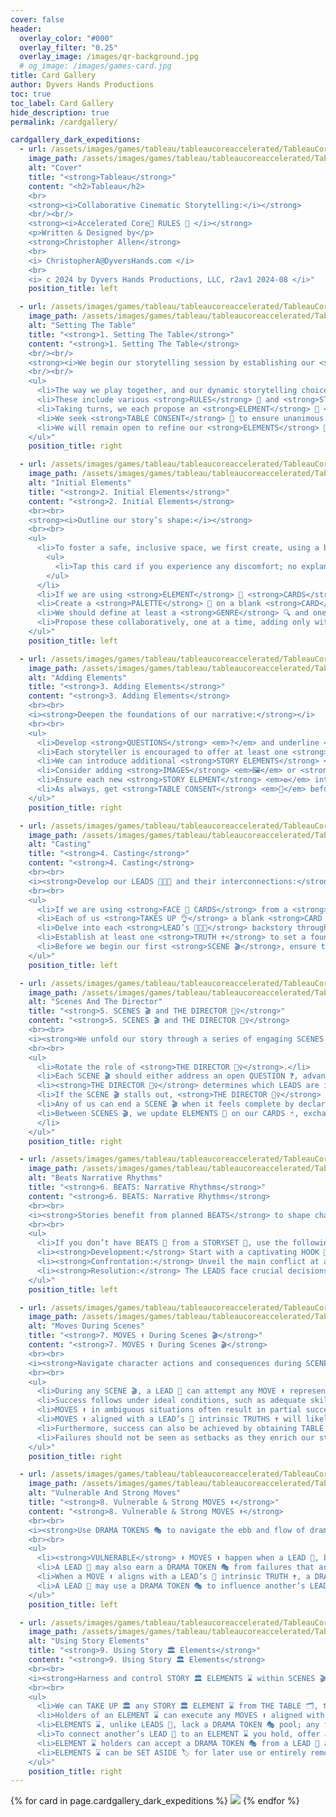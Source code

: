 ```yaml
---
cover: false
header:
  overlay_color: "#000"
  overlay_filter: "0.25"
  overlay_image: /images/qr-background.jpg
  # og_image: /images/games-card.jpg
title: Card Gallery
author: Dyvers Hands Productions
toc: true
toc_label: Card Gallery
hide_description: true
permalink: /cardgallery/

cardgallery_dark_expeditions:
  - url: /assets/images/games/tableau/tableaucoreaccelerated/TableauCoreAccelerated_SmallCard_00_Cover.jpg
    image_path: /assets/images/games/tableau/tableaucoreaccelerated/TableauCoreAccelerated_SmallCard_00_Cover.jpg
    alt: "Cover"
    title: "<strong>Tableau</strong>"
    content: "<h2>Tableau</h2>
    <br>
    <strong><i>Collaborative Cinematic Storytelling:</i></strong> 
    <br/><br/>
    <strong><i>Accelerated Core💫 RULES 📑 </i></strong> 
    <p>Written & Designed by</p> 
    <strong>Christopher Allen</strong>
    <br>
    <i> ChristopherA@DyversHands.com </i>
    <br>
    <i> c 2024 by Dyvers Hands Productions, LLC, r2av1 2024-08 </i>"
    position_title: left

  - url: /assets/images/games/tableau/tableaucoreaccelerated/TableauCoreAccelerated_SmallCard_01_SettingThe_Table.jpg
    image_path: /assets/images/games/tableau/tableaucoreaccelerated/TableauCoreAccelerated_SmallCard_01_SettingThe_Table.jpg
    alt: "Setting The Table"
    title: "<strong>1. Setting The Table</strong>"
    content: "<strong>1. Setting The Table</strong>
    <br/><br/> 
    <strong><i>We begin our storytelling session by establishing our <strong>RULES</strong> 🧾 & STORY 📖 ELEMENTS 🧩 on THE TABLE</strong> 🛋️:</i></strong> 
    <br/><br/> 
    <ul> 
      <li>The way we play together, and our dynamic storytelling choices are represented by <strong>ELEMENTS</strong> 🧩 on <strong>THE TABLE</strong> 🛋️.</li>
      <li>These include various <strong>RULES</strong> 🧾 and <strong>STORY</strong> 📖 aspects written on <strong>ELEMENT</strong> 🧩 <strong>CARDS</strong> 📝 from a <strong>STORYSET</strong> 📚 or on blank <strong>CARDS</strong> 📝 that we create together.</li>
      <li>Taking turns, we each propose an <strong>ELEMENT</strong> 🧩 <strong>CARD</strong> 📝 or create our own <strong>ELEMENT</strong> 🧩 by writing it up on a blank <strong>CARD</strong> 📝.</li>
      <li>We seek <strong>TABLE CONSENT</strong> 🤝 to ensure unanimous agreement – or at the least, no objections – before placing any <strong>ELEMENT</strong> 🧩 on <strong>THE TABLE</strong> 🛋️.</li><li>Resolve any <strong>ELEMENT</strong> 🧩 conflicts with <strong>TABLE CONSENT</strong> 🤝.</li>
      <li>We will remain open to refine our <strong>ELEMENTS</strong> 🧩 as the story evolves, allowing updates or removal from <strong>THE TABLE</strong> 🛋️ with <strong>TABLE CONSENT</strong> 🤝.</li>
    </ul>"
    position_title: right

  - url: /assets/images/games/tableau/tableaucoreaccelerated/TableauCoreAccelerated_SmallCard_02_InitialElements.jpg
    image_path: /assets/images/games/tableau/tableaucoreaccelerated/TableauCoreAccelerated_SmallCard_02_InitialElements.jpg
    alt: "Initial Elements"
    title: "<strong>2. Initial Elements</strong>"
    content: "<strong>2. Initial Elements</strong>
    <br><br>
    <strong><i>Outline our story’s shape:</i></strong>
    <br><br>
    <ul>
      <li>To foster a safe, inclusive space, we first create, using a blank <strong>CARD</strong> 📝, our <strong>SAFETY</strong> 🔴          <strong>RULES</strong> 🧾, such as the simple but effective <i>X-Card</i>:
        <ul>
          <li>Tap this card if you experience any discomfort; no explanation is needed – the content is omitted.</li>
        </ul>
      </li>
      <li>If we are using <strong>ELEMENT</strong> 🧩 <strong>CARDS</strong> 📝 from a <strong>STORYSET</strong> 📚, we choose from them first. Read aloud their introductions and establish their <strong>TRUTHS</strong> ✝️.</li>
      <li>Create a <strong>PALETTE</strong> 🎨 on a blank <strong>CARD</strong> 📝 with a list of any narrative features we desire to explore in our story. On <strong>CONSTRAINTS</strong> 📑, we identify those narrative aspects we wish to avoid.</li>
      <li>We should define at least a <strong>GENRE</strong> 🔍 and one <strong>SETTING</strong> 🏙️, and consider adding a <strong>THEME</strong> 🎭 or <strong>TONE</strong> 🎶.</li>
      <li>Propose these collaboratively, one at a time, adding only with <strong>TABLE CONSENT</strong> 🤝.</li>
    </ul>"
    position_title: left

  - url: /assets/images/games/tableau/tableaucoreaccelerated/TableauCoreAccelerated_SmallCard_03_AddingElements.jpg
    image_path: /assets/images/games/tableau/tableaucoreaccelerated/TableauCoreAccelerated_SmallCard_03_AddingElements.jpg
    alt: "Adding Elements"
    title: "<strong>3. Adding Elements</strong>"
    content: "<strong>3. Adding Elements</strong>
    <br><br>
    <i><strong>Deepen the foundations of our narrative:</strong></i>
    <br><br>
    <ul>
      <li>Develop <strong>QUESTIONS</strong> <em>?</em> and underline <strong>TRUTHS</strong> <em>†</em> on blank <strong>CARDS</strong> as <strong>STORY ELEMENTS</strong> <em>✪</em>, each to spotlight a unique aspect of our fictional world or pose an inquiry to drive narrative exploration.</li>
      <li>Each storyteller is encouraged to offer at least one <strong>TRUTH</strong> <em>†</em> and pose one open-ended <strong>QUESTION</strong> <em>?</em> to explore this session.</li>
      <li>We can introduce additional <strong>STORY ELEMENTS</strong> <em>✪</em> by documenting them on blank <strong>CARDS</strong> <em>📝</em>.</li>
      <li>Consider adding <strong>IMAGES</strong> <em>🖼</em> or <strong>KEYS</strong> <em>✦</em> as <strong>STORY ELEMENTS</strong> <em>✪</em> to suggest possible futures or challenges to aspire to, using cinematic visuals and ambiguous phrases.</li>
      <li>Ensure each new <strong>STORY ELEMENT</strong> <em>✪</em> interconnects with existing ones.</li>
      <li>As always, get <strong>TABLE CONSENT</strong> <em>🤝</em> before adding any new <strong>ELEMENTS</strong> <em>✪</em> to <strong>THE TABLE</strong> <em>🗄</em>.</li>
    </ul>"
    position_title: right

  - url: /assets/images/games/tableau/tableaucoreaccelerated/TableauCoreAccelerated_SmallCard_04_Casting.jpg
    image_path: /assets/images/games/tableau/tableaucoreaccelerated/TableauCoreAccelerated_SmallCard_04_Casting.jpg
    alt: "Casting"
    title: "<strong>4. Casting</strong>"
    content: "<strong>4. Casting</strong>
    <br><br>
    <i><strong>Develop our LEADS 🧑‍🤝‍🧑 and their interconnections:</strong></i>
    <br><br>
    <ul>
      <li>If we are using <strong>FACE 👤 CARDS</strong> from a <strong>STORYSET 🗃️</strong> choose from them first and establish their <strong>TRUTHS ✝️</strong>.</li>
      <li>Each of us <strong>TAKES UP 👌</strong> a blank <strong>CARD 📇</strong> to draft a preliminary concept for our <strong>LEAD 🧑‍🤝‍🧑</strong>.</li>
      <li>Delve into each <strong>LEAD’s 🧑‍🤝‍🧑</strong> backstory through <strong>LEADING QUESTIONS 🧑‍🏫</strong> such as <i>“What do you desire?”, “What burdens do you carry?” and “How did our paths cross?”</i> to help flesh out personalities, motivations, and relationships. </li>
      <li>Establish at least one <strong>TRUTH ✝️</strong> to set a foundation for each <strong>LEAD’s 🧑‍🤝‍🧑</strong> persona and at least one open <strong>QUESTION ❓</strong> for each of us to explore during our story.</li>
      <li>Before we begin our first <strong>SCENE 🎬</strong>, ensure that all details about our <strong>LEADS 🧑‍🤝‍🧑</strong> and their connections to each other and <strong>STORY 📖 ELEMENTS 🌐</strong> have <strong>TABLE CONSENT 🤝</strong>.</li>
    </ul>"
    position_title: left

  - url: /assets/images/games/tableau/tableaucoreaccelerated/TableauCoreAccelerated_SmallCard_05_ScenesAndThe Director.jpg
    image_path: /assets/images/games/tableau/tableaucoreaccelerated/TableauCoreAccelerated_SmallCard_05_ScenesAndThe Director.jpg
    alt: "Scenes And The Director"
    title: "<strong>5. SCENES 🎬 and THE DIRECTOR 🕵️‍♀️</strong>"
    content: "<strong>5. SCENES 🎬 and THE DIRECTOR 🕵️‍♀️</strong>
    <br><br>
    <i><strong>We unfold our story through a series of engaging SCENES 🎬:</strong></i>
    <br><br>
    <ul>
      <li>Rotate the role of <strong>THE DIRECTOR 🕵️‍♀️</strong>.</li>
      <li>Each SCENE 🎬 should either address an open QUESTION ❓, advance us towards a satisfying conclusion by resolving a BEAT 🍵, or highlight a LEAD’s 🏋️ VULNERABILITY 😣 or STRENGTH 💪.</li>
      <li><strong>THE DIRECTOR 🕵️‍♀️</strong> determines which LEADS are involved in the next SCENE 🎬 and may SPOTLIGHT 🔦 a specific LEAD 🍵. They set the stage with vivid descriptions then initiate the SCENE 🎬 by declaring “<strong>Action!</strong>”.</li>
      <li>If the SCENE 🎬 stalls out, <strong>THE DIRECTOR 🕵️‍♀️</strong> should add pressure to keep the story moving and the stakes high.</li>
      <li>Any of us can end a SCENE 🎬 when it feels complete by declaring “<strong>Scene!</strong>” or “<strong>Cut!</strong>”.</li>
      <li>Between SCENES 🎬, we update ELEMENTS 🔮 on our CARDS 🃏, exchange insights, and brainstorm ideas for the next SCENE 🎬 or BEAT 🍵.
      </li>
    </ul>"
    position_title: right

  - url: /assets/images/games/tableau/tableaucoreaccelerated/TableauCoreAccelerated_SmallCard_06_BeatsNarrativeRhythms.jpg
    image_path: /assets/images/games/tableau/tableaucoreaccelerated/TableauCoreAccelerated_SmallCard_06_BeatsNarrativeRhythms.jpg
    alt: "Beats Narrative Rhythms"
    title: "<strong>6. BEATS: Narrative Rhythms</strong>"
    content: "<strong>6. BEATS: Narrative Rhythms</strong>
    <br><br>
    <i><strong>Stories benefit from planned BEATS</strong> to shape character arcs and progress the narrative towards a satisfying conclusion.</i>
    <br><br>
    <ul>
      <li>If you don’t have BEATS 🍵 from a STORYSET 🍵, use the following to navigate our LEADS 🍵 through the classic literary ebb & flow:</li>
      <li><strong>Development:</strong> Start with a captivating HOOK 🍵, introduce the world and its challenges with STASIS & STAKES 🍵, followed by a CATALYST 🍵 to launch the LEADS into action, culminating in RISING ACTION 🍵.</li>
      <li><strong>Confrontation:</strong> Unveil the main conflict at a TURNING POINT 🍵, push LEADS towards decisive actions at the point of NO RETURN 🍵, potentially SPIRAL 🍵 into chaos or a momentary FALSE VICTORY 🍵.</li>
      <li><strong>Resolution:</strong> The LEADS face crucial decisions that heighten tension at the CROSSROADS 🍵 which lead to a CLIMAX 🍵 and resolve in a DENOUEMENT 🍵 to tie together the narrative threads and satisfyingly conclude our tale.</li>
    </ul>"
    position_title: left

  - url: /assets/images/games/tableau/tableaucoreaccelerated/TableauCoreAccelerated_SmallCard_07_MovesDuringScenes.jpg
    image_path: /assets/images/games/tableau/tableaucoreaccelerated/TableauCoreAccelerated_SmallCard_07_MovesDuringScenes.jpg
    alt: "Moves During Scenes"
    title: "<strong>7. MOVES ⬆ During Scenes 🎬</strong>"
    content: "<strong>7. MOVES ⬆ During Scenes 🎬</strong>
    <br><br>
    <i><strong>Navigate character actions and consequences during SCENES 🎬:</strong></i>
    <br><br>
    <ul>
      <li>During any SCENE 🎬, a LEAD 🧍 can attempt any MOVE ⬆ representing their character’s action.</li>
      <li>Success follows under ideal conditions, such as adequate skill, ample time & resources, and the absence of pressure or coercion.</li>
      <li>MOVES ⬆ in ambiguous situations often result in partial success, bringing a trade-off or future complication such as a new TRUTH ✝ to add to the dramatic tension.</li>
      <li>MOVES ⬆ aligned with a LEAD’s 🧍 intrinsic TRUTHS ✝ will likely succeed, even in less-than-ideal conditions.</li>
      <li>Furthermore, success can also be achieved by obtaining TABLE CONSENT 📝 or by using a DRAMA TOKEN 🎭.</li>
      <li>Failures should not be seen as setbacks as they enrich our story, escalate dramatic tension, forge connections between characters or STORY 🏛 ELEMENTS ⌛, and showcase the inherent humanity of our LEADS 🧍.</li>
    </ul>"
    position_title: right

  - url: /assets/images/games/tableau/tableaucoreaccelerated/TableauCoreAccelerated_SmallCard_08_VulnerableAndStrongMoves.jpg
    image_path: /assets/images/games/tableau/tableaucoreaccelerated/TableauCoreAccelerated_SmallCard_08_VulnerableAndStrongMoves.jpg
    alt: "Vulnerable And Strong Moves"
    title: "<strong>8. Vulnerable & Strong MOVES ⬆</strong>"
    content: "<strong>8. Vulnerable & Strong MOVES ⬆</strong>
    <br><br>
    <i><strong>Use DRAMA TOKENS 🎭 to navigate the ebb and flow of dramatic tension.</strong></i>
    <br><br>
    <ul>
      <li><strong>VULNERABLE</strong> ⬇ MOVES ⬆ happen when a LEAD 🧍, based on an intrinsic TRUTH ✝, takes a personal risk that may lead to failure or expose a weakness. These moments, essential for character development, earn a DRAMA TOKEN 🎭 from the pool.</li>
      <li>A LEAD 🧍 may also earn a DRAMA TOKEN 🎭 from failures that are instructive or if a STORY 🏛 ELEMENT ⌛ complicates their SCENE 🎬 resulting in a failure.</li>
      <li>When a MOVE ⬆ aligns with a LEAD’s 🧍 intrinsic TRUTH ✝, a DRAMA TOKEN 🎭 can transform it into a <strong>STRONG</strong> ⬆ MOVE ⬆, enabling success despite adverse conditions or a result that is extraordinary.</li>
      <li>A LEAD 🧍 may use a DRAMA TOKEN 🎭 to influence another’s LEAD 🧍 as a <strong>TEMPTING</strong> 🎁 MOVE ⬆ to deepen a bond or to drive actions aligned with their TRUTHS ✝.</li>
    </ul>"
    position_title: left

  - url: /assets/images/games/tableau/tableaucoreaccelerated/TableauCoreAccelerated_SmallCard_09_UsingStoryElements.jpg
    image_path: /assets/images/games/tableau/tableaucoreaccelerated/TableauCoreAccelerated_SmallCard_09_UsingStoryElements.jpg
    alt: "Using Story Elements"
    title: "<strong>9. Using Story 🏛 Elements</strong>"
    content: "<strong>9. Using Story 🏛 Elements</strong>
    <br><br>
    <i><strong>Harness and control STORY 🏛 ELEMENTS ⌛ within SCENES 🎬:</strong></i>
    <br><br>
    <ul>
      <li>We can TAKE UP 🏛 any STORY 🏛 ELEMENT ⌛ from THE TABLE 🗂, thus gain control to shape its narrative aspects.</li>
      <li>Holders of an ELEMENT ⌛ can execute any MOVES ⬆ aligned with its nature, subject to TABLE CONSENT 📝.</li>
      <li>ELEMENTS ⌛, unlike LEADS 🧍, lack a DRAMA TOKEN 🎭 pool; any tokens used are drawn from or returned to the general pool.</li>
      <li>To connect another’s LEAD 🧍 to an ELEMENT ⌛ you hold, offer a DRAMA TOKEN 🎭 with a <strong>TEMPTING</strong> 🎁 MOVE ⬆, or challenge them with a <strong>HARSH</strong> 🎯 MOVE ⬆.</li>
      <li>ELEMENT ⌛ holders can accept a DRAMA TOKEN 🎭 from a LEAD 🧍 as a <strong>SOFT</strong> 💡 MOVE ⬆, to provide benefits, reduce risks, or mitigate harm by the ELEMENT ⌛.</li>
      <li>ELEMENTS ⌛ can be SET ASIDE 🏷 for later use or entirely removed from THE TABLE 🗂 with TABLE CONSENT 📝.</li>
    </ul>"
    position_title: right
---
```



<style>
  {% include cardgallery.css %}
</style>

<div class="grid">
  {% for card in page.cardgallery_dark_expeditions %}
    <img src="{{card.image_path}}" data-title="{{card.title | markdownify}}"  data-description="{{card.content | markdownify}}" data-side="{{card.position_title}}">
  {% endfor %}
</div> 

<script>
    {% include cardgallery.js %}
</script>